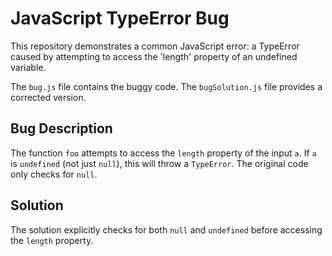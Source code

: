 # JavaScript TypeError Bug

This repository demonstrates a common JavaScript error: a TypeError caused by attempting to access the 'length' property of an undefined variable.

The `bug.js` file contains the buggy code. The `bugSolution.js` file provides a corrected version.

## Bug Description

The function `foo` attempts to access the `length` property of the input `a`. If `a` is `undefined` (not just `null`), this will throw a `TypeError`. The original code only checks for `null`.

## Solution

The solution explicitly checks for both `null` and `undefined` before accessing the `length` property.